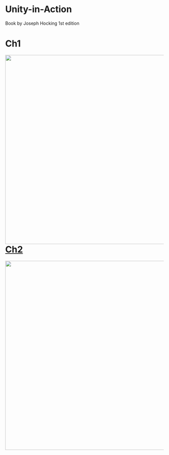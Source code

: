 # Unity-in-Action
Book by Joseph Hocking 1st edition

Ch1
===============
<a href="url"><img src="https://github.com/aTasja/Unity-in-Action/blob/master/Ch1/Scene.png" align="left" height="600" width="650">


Ch2
==============
<a href="url"><img src="https://github.com/aTasja/Unity-in-Action/blob/master/Ch2-Ch3/Scene.png" align="left" height="600" width="1000">
